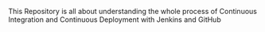 This Repository is all about understanding the whole process of Continuous Integration and Continuous Deployment with Jenkins and GitHub
